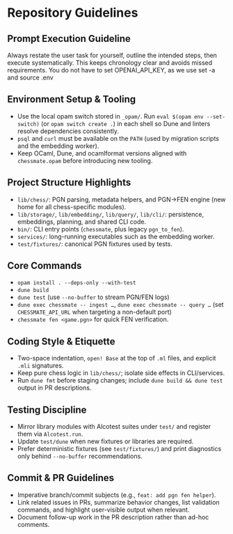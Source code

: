 # Repository Guidelines

## Prompt Execution Guideline
Always restate the user task for yourself, outline the intended steps, then execute systematically. This keeps chronology clear and avoids missed requirements.
You do not have to set OPENAI_API_KEY, as we use set -a and source .env

## Environment Setup & Tooling
- Use the local opam switch stored in `_opam/`. Run `eval $(opam env --set-switch)` (or `opam switch create .`) in each shell so Dune and linters resolve dependencies consistently.
- `psql` and `curl` must be available on the `PATH` (used by migration scripts and the embedding worker).
- Keep OCaml, Dune, and ocamlformat versions aligned with `chessmate.opam` before introducing new tooling.

## Project Structure Highlights
- `lib/chess/`: PGN parsing, metadata helpers, and PGN→FEN engine (new home for all chess-specific modules).
- `lib/storage/`, `lib/embedding/`, `lib/query/`, `lib/cli/`: persistence, embeddings, planning, and shared CLI code.
- `bin/`: CLI entry points (`chessmate`, plus legacy `pgn_to_fen`).
- `services/`: long-running executables such as the embedding worker.
- `test/fixtures/`: canonical PGN fixtures used by tests.

## Core Commands
- `opam install . --deps-only --with-test`
- `dune build`
- `dune test` (use `--no-buffer` to stream PGN/FEN logs)
- `dune exec chessmate -- ingest …`, `dune exec chessmate -- query …` (set `CHESSMATE_API_URL` when targeting a non-default port)
- `chessmate fen <game.pgn>` for quick FEN verification.

## Coding Style & Etiquette
- Two-space indentation, `open! Base` at the top of `.ml` files, and explicit `.mli` signatures.
- Keep pure chess logic in `lib/chess/`; isolate side effects in CLI/services.
- Run `dune fmt` before staging changes; include `dune build && dune test` output in PR descriptions.

## Testing Discipline
- Mirror library modules with Alcotest suites under `test/` and register them via `Alcotest.run`.
- Update `test/dune` when new fixtures or libraries are required.
- Prefer deterministic fixtures (see `test/fixtures/`) and print diagnostics only behind `--no-buffer` recommendations.

## Commit & PR Guidelines
- Imperative branch/commit subjects (e.g., `feat: add pgn fen helper`).
- Link related issues in PRs, summarize behavior changes, list validation commands, and highlight user-visible output when relevant.
- Document follow-up work in the PR description rather than ad-hoc comments.
